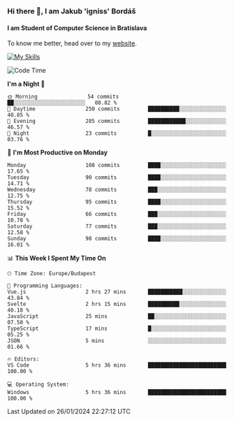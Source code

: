 ### Hi there 👋, I am Jakub 'igniss' Bordáš

#### I am Student of Computer Science in Bratislava
To know me better, head over to my [website](https://bordas.sk).

[![My Skills](https://skillicons.dev/icons?i=js,html,css,figma,svelte,java,kotlin,python,postgresql,typescript,nest,nodejs)](https://bordas.sk)


<!--START_SECTION:waka-->
![Code Time](http://img.shields.io/badge/Code%20Time-1%2C369%20hrs%2047%20mins-blue)

**I'm a Night 🦉** 

```text
🌞 Morning                54 commits          ██░░░░░░░░░░░░░░░░░░░░░░░   08.82 % 
🌆 Daytime                250 commits         ██████████░░░░░░░░░░░░░░░   40.85 % 
🌃 Evening                285 commits         ████████████░░░░░░░░░░░░░   46.57 % 
🌙 Night                  23 commits          █░░░░░░░░░░░░░░░░░░░░░░░░   03.76 % 
```
📅 **I'm Most Productive on Monday** 

```text
Monday                   108 commits         ████░░░░░░░░░░░░░░░░░░░░░   17.65 % 
Tuesday                  90 commits          ████░░░░░░░░░░░░░░░░░░░░░   14.71 % 
Wednesday                78 commits          ███░░░░░░░░░░░░░░░░░░░░░░   12.75 % 
Thursday                 95 commits          ████░░░░░░░░░░░░░░░░░░░░░   15.52 % 
Friday                   66 commits          ███░░░░░░░░░░░░░░░░░░░░░░   10.78 % 
Saturday                 77 commits          ███░░░░░░░░░░░░░░░░░░░░░░   12.58 % 
Sunday                   98 commits          ████░░░░░░░░░░░░░░░░░░░░░   16.01 % 
```


📊 **This Week I Spent My Time On** 

```text
🕑︎ Time Zone: Europe/Budapest

💬 Programming Languages: 
Vue.js                   2 hrs 27 mins       ███████████░░░░░░░░░░░░░░   43.84 % 
Svelte                   2 hrs 15 mins       ██████████░░░░░░░░░░░░░░░   40.18 % 
JavaScript               25 mins             ██░░░░░░░░░░░░░░░░░░░░░░░   07.50 % 
TypeScript               17 mins             █░░░░░░░░░░░░░░░░░░░░░░░░   05.25 % 
JSON                     5 mins              ░░░░░░░░░░░░░░░░░░░░░░░░░   01.66 % 

🔥 Editors: 
VS Code                  5 hrs 36 mins       █████████████████████████   100.00 % 

💻 Operating System: 
Windows                  5 hrs 36 mins       █████████████████████████   100.00 % 
```


 Last Updated on 26/01/2024 22:27:12 UTC
<!--END_SECTION:waka-->
